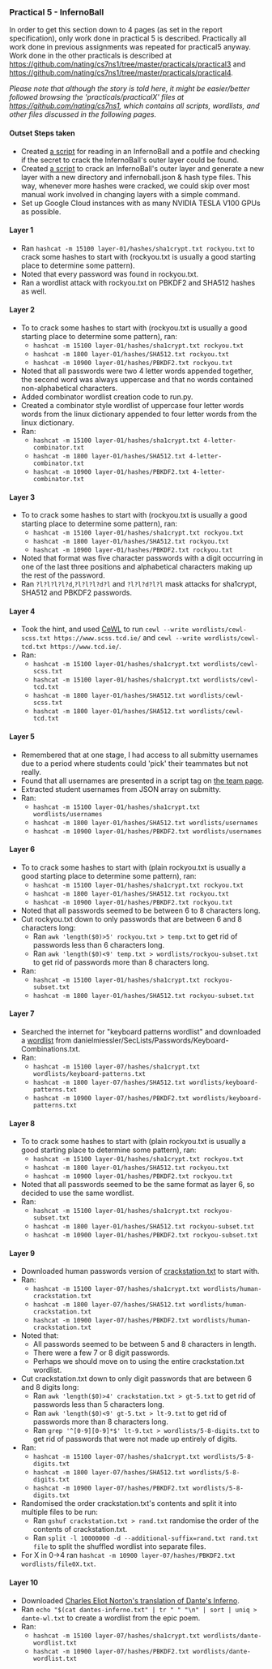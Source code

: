 ### Practical 5 - InfernoBall

In order to get this section down to 4 pages (as set in the report specification), only work done in practical 5 is described. Practically all work done in previous assignments was repeated for practical5 anyway. Work done in the other practicals is described at https://github.com/nating/cs7ns1/tree/master/practicals/practical3 and https://github.com/nating/cs7ns1/tree/master/practicals/practical4.

*Please note that although the story is told here, it might be easier/better followed browsing the 'practicals/practicalX' files at https://github.com/nating/cs7ns1, which contains all scripts, wordlists, and other files discussed in the following pages.*

#### Outset Steps taken

* Created [a script](https://github.com/nating/cs7ns1/blob/master/practicals/practical5/src/) for reading in an InfernoBall and a potfile and checking if the secret to crack the InfernoBall's outer layer could be found.
* Created [a script](https://github.com/nating/cs7ns1/blob/master/practicals/practical5/src/) to crack an InfernoBall's outer layer and generate a new layer with a new directory and infernoball.json & hash type files. This way, whenever more hashes were cracked, we could skip over most manual work involved in changing layers with a simple command.
* Set up Google Cloud instances with as many NVIDIA TESLA V100 GPUs as possible.

#### Layer 1

* Ran `hashcat -m 15100 layer-01/hashes/sha1crypt.txt rockyou.txt` to crack some hashes to start with (rockyou.txt is usually a good starting place to determine some pattern).
* Noted that every password was found in rockyou.txt.
* Ran a wordlist attack with rockyou.txt on PBKDF2 and SHA512 hashes as well.

#### Layer 2

* To to crack some hashes to start with (rockyou.txt is usually a good starting place to determine some pattern), ran:
  * `hashcat -m 15100 layer-01/hashes/sha1crypt.txt rockyou.txt`
  * `hashcat -m 1800 layer-01/hashes/SHA512.txt rockyou.txt`
  * `hashcat -m 10900 layer-01/hashes/PBKDF2.txt rockyou.txt`
* Noted that all passwords were two 4 letter words appended together, the second word was always uppercase and that no words contained non-alphabetical characters.
* Added combinator wordlist creation code to run.py.
* Created a combinator style wordlist of uppercase four letter words words from the linux dictionary appended to four letter words from the linux dictionary.
* Ran:
  * `hashcat -m 15100 layer-01/hashes/sha1crypt.txt 4-letter-combinator.txt`
  * `hashcat -m 1800 layer-01/hashes/SHA512.txt 4-letter-combinator.txt`
  * `hashcat -m 10900 layer-01/hashes/PBKDF2.txt 4-letter-combinator.txt`

#### Layer 3

* To to crack some hashes to start with (rockyou.txt is usually a good starting place to determine some pattern), ran:
  * `hashcat -m 15100 layer-01/hashes/sha1crypt.txt rockyou.txt`
  * `hashcat -m 1800 layer-01/hashes/SHA512.txt rockyou.txt`
  * `hashcat -m 10900 layer-01/hashes/PBKDF2.txt rockyou.txt`
* Noted that format was five character passwords with a digit occurring in one of the last three positions and alphabetical characters making up the rest of the password.
*  Ran `?l?l?l?l?d`,`?l?l?l?d?l` and `?l?l?d?l?l` mask attacks for sha1crypt, SHA512 and PBKDF2 passwords.

#### Layer 4

* Took the hint, and used [CeWL](https://github.com/digininja/CeWL) to run `cewl --write wordlists/cewl-scss.txt https://www.scss.tcd.ie/` and `cewl --write wordlists/cewl-tcd.txt https://www.tcd.ie/`.
* Ran:
  * `hashcat -m 15100 layer-01/hashes/sha1crypt.txt wordlists/cewl-scss.txt`
  * `hashcat -m 15100 layer-01/hashes/sha1crypt.txt wordlists/cewl-tcd.txt`
  * `hashcat -m 1800 layer-01/hashes/SHA512.txt wordlists/cewl-scss.txt`
  * `hashcat -m 1800 layer-01/hashes/SHA512.txt wordlists/cewl-tcd.txt`

#### Layer 5

* Remembered that at one stage, I had access to all submitty usernames due to a period where students could 'pick' their teammates but not really.
* Found that all usernames are presented in a script tag on [the team page](https://cs2014.scss.tcd.ie/index.php?semester=f18&course=cs7ns1&component=student&gradeable_id=as5&page=team).
* Extracted student usernames from JSON array on submitty.
* Ran:
  * `hashcat -m 15100 layer-01/hashes/sha1crypt.txt wordlists/usernames`
  * `hashcat -m 1800 layer-01/hashes/SHA512.txt wordlists/usernames`
  * `hashcat -m 10900 layer-01/hashes/PBKDF2.txt wordlists/usernames`

#### Layer 6

* To to crack some hashes to start with (plain rockyou.txt is usually a good starting place to determine some pattern), ran:
  * `hashcat -m 15100 layer-01/hashes/sha1crypt.txt rockyou.txt`
  * `hashcat -m 1800 layer-01/hashes/SHA512.txt rockyou.txt`
  * `hashcat -m 10900 layer-01/hashes/PBKDF2.txt rockyou.txt`
* Noted that all passwords seemed to be between 6 to 8 characters long.
* Cut rockyou.txt down to only passwords that are between 6 and 8 characters long:
  * Ran `awk 'length($0)>5' rockyou.txt > temp.txt` to get rid of passwords less than 6 characters long.
  * Ran `awk 'length($0)<9' temp.txt > wordlists/rockyou-subset.txt` to get rid of passwords more than 8 characters long.
* Ran:
  * `hashcat -m 15100 layer-01/hashes/sha1crypt.txt rockyou-subset.txt`
  * `hashcat -m 1800 layer-01/hashes/SHA512.txt rockyou-subset.txt`

#### Layer 7

* Searched the internet for "keyboard patterns wordlist" and downloaded a [wordlist](https://github.com/danielmiessler/SecLists/blob/5c9217fe8e930c41d128aacdc68cbce7ece96e4f/Passwords/Keyboard-Combinations.txt) from danielmiessler/SecLists/Passwords/Keyboard-Combinations.txt.
* Ran:
  * `hashcat -m 15100 layer-07/hashes/sha1crypt.txt wordlists/keyboard-patterns.txt`
  * `hashcat -m 1800 layer-07/hashes/SHA512.txt wordlists/keyboard-patterns.txt`
  * `hashcat -m 10900 layer-07/hashes/PBKDF2.txt wordlists/keyboard-patterns.txt`

#### Layer 8

* To to crack some hashes to start with (plain rockyou.txt is usually a good starting place to determine some pattern), ran:
  * `hashcat -m 15100 layer-01/hashes/sha1crypt.txt rockyou.txt`
  * `hashcat -m 1800 layer-01/hashes/SHA512.txt rockyou.txt`
  * `hashcat -m 10900 layer-01/hashes/PBKDF2.txt rockyou.txt`
* Noted that all passwords seemed to be the same format as layer 6, so decided to use the same wordlist.
* Ran:
  * `hashcat -m 15100 layer-01/hashes/sha1crypt.txt rockyou-subset.txt`
  * `hashcat -m 1800 layer-01/hashes/SHA512.txt rockyou-subset.txt`
  * `hashcat -m 10900 layer-01/hashes/PBKDF2.txt rockyou-subset.txt`

#### Layer 9

* Downloaded human passwords version of [crackstation.txt](https://crackstation.net/crackstation-wordlist-password-cracking-dictionary.htm) to start with.
* Ran:
  * `hashcat -m 15100 layer-07/hashes/sha1crypt.txt wordlists/human-crackstation.txt`
  * `hashcat -m 1800 layer-07/hashes/SHA512.txt wordlists/human-crackstation.txt`
  * `hashcat -m 10900 layer-07/hashes/PBKDF2.txt wordlists/human-crackstation.txt`
* Noted that:
  * All passwords seemed to be between 5 and 8 characters in length.
  * There were a few 7 or 8 digit passwords.
  * Perhaps we should move on to using the entire crackstation.txt wordlist.
* Cut crackstation.txt down to only digit passwords that are between 6 and 8 digits long:
  * Ran `awk 'length($0)>4' crackstation.txt > gt-5.txt` to get rid of passwords less than 5 characters long.
  * Ran `awk 'length($0)<9' gt-5.txt > lt-9.txt` to get rid of passwords more than 8 characters long.
  * Ran `grep '^[0-9][0-9]*$' lt-9.txt > wordlists/5-8-digits.txt` to get rid of passwords that were not made up entirely of digits.
* Ran:
    * `hashcat -m 15100 layer-07/hashes/sha1crypt.txt wordlists/5-8-digits.txt`
    * `hashcat -m 1800 layer-07/hashes/SHA512.txt wordlists/5-8-digits.txt`
    * `hashcat -m 10900 layer-07/hashes/PBKDF2.txt wordlists/5-8-digits.txt`
* Randomised the order crackstation.txt's contents and split it into multiple files to be run:
  * Ran `gshuf crackstation.txt > rand.txt` randomise the order of the contents of crackstation.txt.
  * Ran `split -l 10000000 -d --additional-suffix=rand.txt rand.txt file` to split the shuffled wordlist into separate files.
* For X in 0->4 ran `hashcat -m 10900 layer-07/hashes/PBKDF2.txt wordlists/file0X.txt`.

#### Layer 10

* Downloaded [Charles Eliot Norton's translation of Dante's Inferno](http://onlinebooks.library.upenn.edu/webbin/gutbook/lookup?num=1995).
* Ran `echo "$(cat dantes-inferno.txt" | tr " " "\n" | sort | uniq > dante-wl.txt` to create a wordlist from the epic poem.
* Ran:
  * `hashcat -m 15100 layer-07/hashes/sha1crypt.txt wordlists/dante-wordlist.txt`
  * `hashcat -m 10900 layer-07/hashes/PBKDF2.txt wordlists/dante-wordlist.txt`
